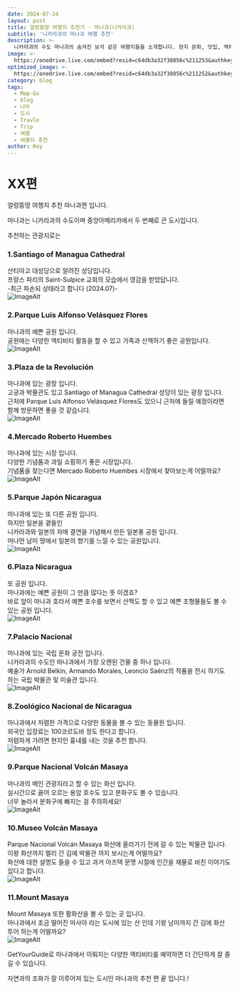 ```yaml
---
date: 2024-07-24
layout: post
title: 얼렁뚱땅 여행지 추천기 - 마나과(니카라과)
subtitle: '니카라과의 마나과 여행 추천'
description: >-
  니카라과의 수도 마나과의 숨겨진 보석 같은 여행지들을 소개합니다. 현지 문화, 맛집, 액티비티 등 다양한 여행 정보를 얼렁뚱땅하면서도 알차게 담았습니다. 마나과에서 잊지 못할 추억을 만들어보세요!
image: >-
  https://onedrive.live.com/embed?resid=c64db3a32f38056c%211253&authkey=%21AOugi6y3zsH_GXs&width=760&height=396
optimized_image: >-
  https://onedrive.live.com/embed?resid=c64db3a32f38056c%211252&authkey=%21AEOakntGlvF4k-c&width=370&height=193
category: blog
tags:
  - Map-Go
  - blog
  - 나라
  - 도시
  - Travle
  - Trip
  - 여행
  - 여행지 추천
author: Roy
---
```

# XX편

얼렁뚱땅 여행지 추천 마나과편 입니다.  

마나과는 니카라과의 수도이며 중앙아메리카에서 두 번째로 큰 도시입니다.  

추천하는 관광지로는  

### 1.Santiago of Managua Cathedral    
산티아고 대성당으로 알려진  성당입니다.  
프랑스 파리의 Saint-Sulpice 교회의 모습에서 영감을 받았답니다.  
-최근 파손되 상태라고 합니다 (2024.07)-  
![ImageAlt](https://upload.wikimedia.org/wikipedia/commons/2/20/Antigua_catedral_de_Managua.jpg "Santiago of Managua Cathedral")

### 2.Parque Luis Alfonso Velásquez Flores    
마나과의 예쁜 공원 입니다.  
공원에는 다양한 액티비티 활동을 할 수 있고 가족과 산책하기 좋은 공원입니다.  
![ImageAlt](https://www.thedialogue.org/wp-content/uploads/2022/11/COP2.jpg "Parque Luis Alfonso Velásquez Flores")

### 3.Plaza de la Revolución    
마나과에 있는 광장 입니다.  
고궁과 박물관도 있고 Santiago of Managua Cathedral 성당이 있는 광장 입니다.  
근처에 Parque Luis Alfonso Velásquez Flores도 있으니 근처에 들릴 예정이라면 함께 방문하면 좋을 것 같습니다.  
![ImageAlt](https://encrypted-tbn0.gstatic.com/images?q=tbn:ANd9GcRyVkCQLSeqxvxGUIKHSLHBuryTA_bs3Ev9kg&s "Plaza de la Revolución")

### 4.Mercado Roberto Huembes    
마나과에 있는 시장 입니다.  
다양한 기념품과 과일 쇼핑하기 좋은 시장입니다.  
기념품을 찾는다면 Mercado Roberto Huembes 시장에서 찾아보는게 어떨까요?  
![ImageAlt](https://live.staticflickr.com/2837/10447288696_c33ee6974f_b.jpg "Mercado Roberto Huembes")

### 5.Parque Japón Nicaragua    
마나과에 있는 또 다른 공원 입니다.  
하지만 일본을 곁들인  
니카라과와 일본의 자매 결연을 기념해서 만든 일본풍 공원 입니다.  
머나먼 남미 땅에서 일본의 향기를 느낄 수 있는 공원입니다.  
![ImageAlt](https://encrypted-tbn0.gstatic.com/images?q=tbn:ANd9GcRBJNe9HoT-K5UGaWX1znInN-i5Ehvux5dgGA&s "Parque Japón Nicaragua")

### 6.Plaza Nicaragua    
또 공원 입니다.  
마나과에는 예쁜 공원이 그 만큼 많다는 뜻 이겠죠?  
바로 앞이 마나과 호라서 예쁜 호수를 보면서 산책도 할 수 있고 예쁜 조형물들도 볼 수 있는 공원 입니다.  
![ImageAlt](https://encrypted-tbn0.gstatic.com/images?q=tbn:ANd9GcTSXdnOqAOl7B8m_gO_mShNc8s0sPEgizEMcQ&s "Plaza Nicaragua")

### 7.Palacio Nacional    
마나과에 있는 국립 문화 궁전 입니다.  
니카라과의 수도인 마나과에서 가장 오랜된 건물 중 하나 입니다.  
예술가 Arnold Belkin, Armando Morales, Leoncio Saénz의 작품을 전시 하기도 하는 국립 박물관 및 미술관 입니다.  
![ImageAlt](https://encrypted-tbn0.gstatic.com/images?q=tbn:ANd9GcTOuan4wCXOh4Keg90d4jAiKaQ9sLtFCsv9Zg&s "Palacio Nacional")

### 8.Zoológico Nacional de Nicaragua    
마나과에서 저렴한 가격으로 다양한 동물을 볼 수 있는 동물원 입니다.  
외국인 입장료는 100코르도바 정도 한다고 합니다.  
저렴하게 가려면 현지인 흉내를 내는 것을 추천 합니다.  
![ImageAlt](https://live.staticflickr.com/3055/2796570118_529977b6ab_b.jpg "Zoológico Nacional de Nicaragua ")

### 9.Parque Nacional Volcán Masaya    
마나과의 메인 관광지라고 할 수 있는 화산 입니다.  
실시간으로 끓어 오르는 용암 호수도 있고 분화구도 볼 수 있습니다.  
너무 놀라서 분화구에 빠지는 걸 주의하세요!  
![ImageAlt](https://live.staticflickr.com/4168/33814554383_9c4d171ce6_b.jpg "Parque Nacional Volcán Masaya ")

### 10.Museo Volcán Masaya    
Parque Nacional Volcán Masaya 화산에 올라가기 전에 갈 수 있는 박물관 입니다.  
이왕 화산까지 멀리 간 김에 박물관 까지 보시는게 어떨까요?  
화산에 대한 설명도 들을 수 있고 과거 아즈텍 문명 시절에 인간을 재물로 바친 이야기도 있다고 합니다.  
![ImageAlt](https://live.staticflickr.com/65535/48321341242_fbf2871ca9_b.jpg "Museo Volcán Masaya")

### 11.Mount Masaya    
Mount Masaya 또한 활화산을 볼 수 있는 곳 입니다.  
마나과에서 조금 떨어진 마사야 라는 도시에 있는 산 인데 기왕 남미까지 간 김에 화산 투어 하는게 어떨까요?      
![ImageAlt](https://upload.wikimedia.org/wikipedia/commons/a/ae/Pacaya-10.JPG "Mount Masaya ")

<div data-gyg-href="https://widget.getyourguide.com/default/city.frame" data-gyg-location-id="374" data-gyg-locale-code="ko-KR" data-gyg-widget="city" data-gyg-partner-id="1GS4FB3"></div>
  
  
GetYourGuide로 마나과에서 이뤄지는 다양한 액티비티를 예약하면 더 간단하게 잘 즐길 수 있습니다.  

자연과의 조화가 잘 이루어져 있는 도시인 마나과의 추천 편 끝 입니다.!



<!-- 댓글 기능 -->
<script src="https://utteranc.es/client.js"
        repo="royder425/royder425.github.io"
        issue-term="pathname"
        theme="github-light"
        crossorigin="anonymous"
        async>
</script>